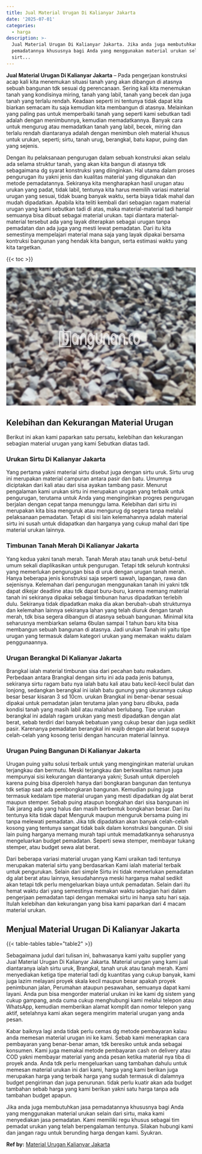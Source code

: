 ```yaml
---
title: Jual Material Urugan Di Kalianyar Jakarta
date: '2025-07-01'
categories:
  - harga
description: >-
  Jual Material Urugan Di Kalianyar Jakarta. Jika anda juga membutuhkan jasa
  pemadatannya khususnya bagi Anda yang menggunakan material urukan selain dari
  sirt...
---
```


**Jual Material Urugan Di Kalianyar Jakarta** – Pada pengerjaan konstruksi acap kali kita menemukan situasi tanah yang akan dibangun di atasnya sebuah bangunan tdk sesuai dg perencanaan. Sering kali kita menemukan tanah yang kondisinya miring, tanah yang labil, tanah yang becek dan juga tanah yang terlalu rendah. Keadaan seperti ini tentunya tidak dapat kita biarkan semacam itu saja kemudian kita membangun di atasnya. Melainkan yang paling pas untuk memperbaiki tanah yang seperti kami sebutkan tadi adalah dengan menimbunnya, kemudian memadatkannya. Banyak cara untuk mengurug atau memadatkan tanah yang labil, becek, miring dan terlalu rendah diantaranya adalah dengan menimbun oleh material khusus untuk urukan, seperti; sirtu, tanah urug, berangkal, batu kapur, puing dan yang sejenis.

Dengan itu pelaksanaan pengurugan dalam sebuah konstruksi akan selalu ada selama struktur tanah, yang akan kita bangun di atasnya tdk sebagaimana dg syarat konstruksi yang diinginkan. Hal utama dalam proses pengurugan itu yakni jenis dan kualitas material yang digunakan dan metode pemadatannya. Sekiranya kita mengharapkan hasil urugan atau urukan yang padat, tidak labil, tentunya kita harus memilih variasi material urugan yang sesuai, tidak buang banyak waktu, serta biaya tidak mahal dan mudah dipadatkan. Apabila kita teliti kembali dari sebagian ragam material urugan yang kami sebutkan tadi di atas, maka material-material tadi hampir semuanya bisa dibuat sebagai material urukan. tapi diantara material-material tersebut ada yang layak diterapkan sebagai urugan tanpa pemadatan dan ada juga yang mesti lewat pemadatan. Dari itu kita semestinya mempelajari material mana saja yang layak dipakai bersama kontruksi bangunan yang hendak kita bangun, serta estimasi waktu yang kita targetkan.

{{< toc >}}

![Jual Material Urugan Di Kalianyar Jakarta](/images/jual-urugan-19.png)

## Kelebihan dan Kekurangan Material Urugan

Berikut ini akan kami paparkan satu persatu, kelebihan dan kekurangan sebagian material urugan yang kami Sebutkan diatas tadi.

### Urukan Sirtu Di Kalianyar Jakarta

Yang pertama yakni material sirtu disebut juga dengan sirtu uruk. Sirtu urug ini merupakan material campuran antara pasir dan batu. Umumnya diciptakan dari kali atau dari sisa ayakan tambang pasir. Menurut pengalaman kami urukan sirtu ini merupakan urugan yang terbaik untuk pengurugan, terutama untuk Anda yang menginginkan progres pengurugan berjalan dengan cepat tanpa menunggu lama. Kelebihan dari sirtu ini merupakan kita bisa menguruk atau mengurug dg segera tanpa melalui pelaksanaan pemadatan. Tetapi di sisi lain kelemahannya adalah material sirtu ini susah untuk didapatkan dan harganya yang cukup mahal dari tipe material urukan lainnya.

### Timbunan Tanah Merah Di Kalianyar Jakarta

Yang kedua yakni tanah merah. Tanah Merah atau tanah uruk betul-betul umum sekali diaplikasikan untuk pengurugan. Tetapi tdk seluruh kontruksi yang memerlukan pengurugan bisa di uruk dengan urugan tanah merah. Hanya beberapa jenis konstruksi saja seperti sawah, lapangan, rawa dan sejenisnya. Kelemahan dari pengurugan menggunakan tanah ini yakni tdk dapat dikejar deadline atau tdk dapat buru-buru, karena memang material tanah ini sekiranya dipakai sebagai timbunan harus dipadatkan terlebih dulu. Sekiranya tidak dipadatkan maka dia akan berubah-ubah strukturnya dan kelemahan lainnya sekiranya lahan yang telah diuruk dengan tanah merah, tdk bisa segera dibangun di atasnya sebuah bangunan. Minimal kita seharusnya membiarkan selama 6bulan sampai 1 tahun baru kita bisa membangun sebuah bangunan di atasnya. Jadi urukan Tanah ini yaitu tipe urugan yang termasuk dalam kategori urukan yang memakan waktu dalam penggunaannya.

### Urugan Berangkal Di Kalianyar Jakarta

Brangkal ialah material timbunan sisa dari pecahan batu makadam. Perbedaan antara Brangkal dengan sirtu ini ada pada jenis batunya, sekiranya sirtu ragam batu nya ialah batu kali atau batu kecil-kecil bulat dan lonjong, sedangkan berangkal ini ialah batu gunung yang ukurannya cukup besar besar kisaran 3 sd 10cm. urukan Brangkal ini benar-benar sesuai dipakai untuk pemadatan jalan terutama jalan yang baru dibuka, pada kondisi tanah yang masih labil atau malahan berlubang. Tipe urukan berangkal ini adalah ragam urukan yang mesti dipadatkan dengan alat berat, sebab terdiri dari banyak bebatuan yang cukup besar dan juga sedikit pasir. Karenanya pemadatan berangkal ini wajib dengan alat berat supaya celah-celah yang kosong terisi dengan hancuran material lainnya.

### Urugan Puing Bangunan Di Kalianyar Jakarta

Urugan puing yaitu solusi terbaik untuk yang menginginkan material urukan terjangkau dan bermutu. Meski terjangkau dan berkwalitas namun juga mempunyai sisi kekurangan diantaranya yakni; Susah untuk diperoleh karena puing bisa diperoleh hanya dari bongkaran bangunan dan tentunya tdk setiap saat ada pembongkaran bangunan. Kemudian puing juga termasuk kedalam tipe material urugan yang mesti dipadatkan dg alat berat maupun stemper. Sebab puing ataupun bongkahan dari sisa bangunan ini Tak jarang ada yang halus dan masih berbentuk bongkahan besar. Dari itu tentunya kita tidak dapat Menguruk maupun menguruk bersama puing ini tanpa melewati pemadatan. Jika tdk dipadatkan akan banyak celah-celah kosong yang tentunya sangat tidak baik dalam konstruksi bangunan. Di sisi lain puing harganya memang murah tapi untuk memadatkannya seharusnya mengeluarkan budget pemadatan. Seperti sewa stemper, membayar tukang stemper, atau budget sewa alat berat.

Dari beberapa variasi material urugan yang Kami uraikan tadi tentunya merupakan material sirtu yang berdasarkan Kami ialah material terbaik untuk pengurukan. Selain dari simple Sirtu ini tidak memerlukan pemadatan dg alat berat atau lainnya, kesudahannya meski harganya mahal sedikit akan tetapi tdk perlu mengeluarkan biaya untuk pemadatan. Selain dari itu hemat waktu dari yang semestinya memakan waktu sebagian hari dalam pengerjaan pemadatan tapi dengan memakai sirtu ini hanya satu hari saja. Itulah kelebihan dan kekurangan yang bisa kami paparkan dari 4 macam material urukan.

## Menjual Material Urugan Di Kalianyar Jakarta

{{< table-tables table="table2" >}}

Sebagaimana judul dari tulisan ini, bahwasanya kami yaitu supplier yang Jual Material Urugan Di Kalianyar Jakarta. Material urugan yang kami jual diantaranya ialah sirtu uruk, Brangkal, tanah uruk atau tanah merah. Kami menyediakan ketiga tipe material tadi dg kuantitas yang cukup banyak, kami juga lazim melayani proyek skala kecil maupun besar apakah proyek penimbunan jalan, Perumahan ataupun pesawahan, semuanya dapat kami layani. Anda pun bisa mengorder material urukan ini ke kami dg sistem yang cukup gampang, anda cuma cukup menghubungi kami melalui telepon atau WhatsApp, kemudian memberikan alamat komplit dan nomor telepon yang aktif, setelahnya kami akan segera mengirim material urugan yang anda pesan.

Kabar baiknya lagi anda tidak perlu cemas dg metode pembayaran kalau anda memesan material urugan ini ke kami. Sebab kami menerapkan cara pembayaran yang benar-benar aman, tdk beresiko untuk anda sebagai konsumen. Kami juga memakai metode pembayaran cash on delivery atau COD yakni membayar material yang anda pesan ketika material nya tiba di proyek anda. Anda tdk perlu mengeluarkan uang tambahan dahulu untuk memesan material urukan ini dari kami, harga yang kami berikan juga merupakan harga yang terbaik harga yang sudah termasuk di dalamnya budget pengiriman dan juga penurunan. tidak perlu kuatir akan ada budget tambahan sebab harga yang kami berikan yakni satu harga tanpa ada tambahan budget apapun.

Jika anda juga membutuhkan jasa pemadatannya khususnya bagi Anda yang menggunakan material urukan selain dari sirtu, maka kami menyediakan jasa pemadatan. Kami memiliki regu khusus sebagai tim pemadat urukan yang telah berpengalaman tentunya. Silakan hubungi kami dan jangan ragu untuk berunding harga dengan kami. Syukran.

**Ref by:** [Material Urugan Kalianyar Jakarta](https://id.wikipedia.org/wiki/Material)
